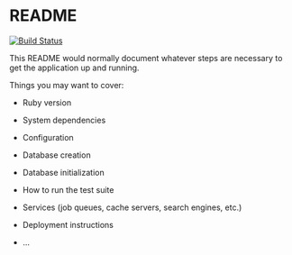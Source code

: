 # README

[![Build Status](https://travis-ci.org/misterhtmlcss/Imposter-School.png?branch=main)](https://travis-ci.org/misterhtmlcss/Imposter-School)

<!-- [![Alt text](https://assets.digitalocean.com/articles/alligator/boo.svg)](https://digitalocean.com)

https://travis-ci.org/misterhtmlcss/{{project_name}}.png?branch={{branch}}
https://travis-ci.com/github/misterhtmlcss/Imposter-School/branches -->

This README would normally document whatever steps are necessary to get the
application up and running.

Things you may want to cover:

* Ruby version

* System dependencies

* Configuration

* Database creation

* Database initialization

* How to run the test suite

* Services (job queues, cache servers, search engines, etc.)

* Deployment instructions

* ...
